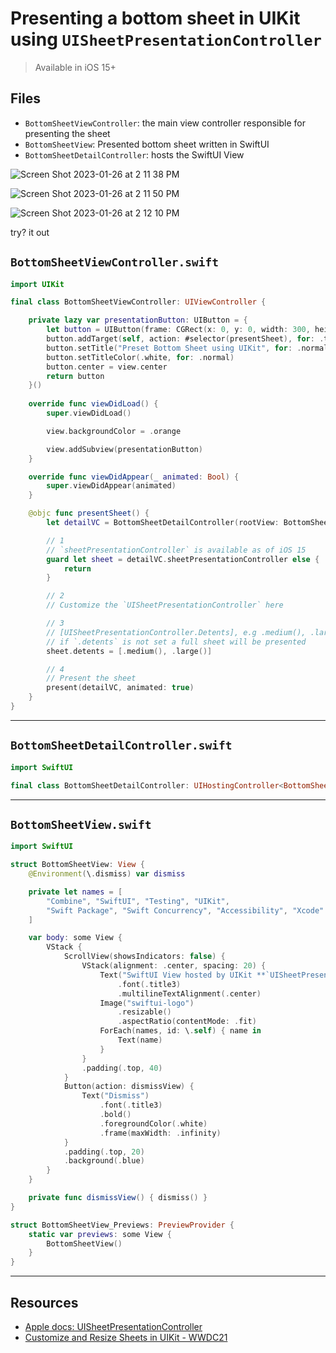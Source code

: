 # Presenting a bottom sheet in UIKit using `UISheetPresentationController`

> Available in iOS 15+

## Files 

* `BottomSheetViewController`: the main view controller responsible for presenting the sheet
* `BottomSheetView`: Presented bottom sheet written in SwiftUI 
* `BottomSheetDetailController`: hosts the SwiftUI View

![Screen Shot 2023-01-26 at 2 11 38 PM](https://user-images.githubusercontent.com/1819208/214928100-6a05c0bc-8fa8-4975-bf83-60dbf048cbf5.png)

![Screen Shot 2023-01-26 at 2 11 50 PM](https://user-images.githubusercontent.com/1819208/214928117-a51456d3-a96c-4834-9525-fb1f54bc0a8f.png)

![Screen Shot 2023-01-26 at 2 12 10 PM](https://user-images.githubusercontent.com/1819208/214928140-8ffe9c92-ec77-4886-9303-01d76ec9168e.png)

try? it out 

## `BottomSheetViewController.swift`

```swift
import UIKit

final class BottomSheetViewController: UIViewController {

    private lazy var presentationButton: UIButton = {
        let button = UIButton(frame: CGRect(x: 0, y: 0, width: 300, height: 44))
        button.addTarget(self, action: #selector(presentSheet), for: .touchUpInside)
        button.setTitle("Preset Bottom Sheet using UIKit", for: .normal)
        button.setTitleColor(.white, for: .normal)
        button.center = view.center
        return button
    }()
    
    override func viewDidLoad() {
        super.viewDidLoad()

        view.backgroundColor = .orange

        view.addSubview(presentationButton)
    }

    override func viewDidAppear(_ animated: Bool) {
        super.viewDidAppear(animated)
    }

    @objc func presentSheet() {
        let detailVC = BottomSheetDetailController(rootView: BottomSheetView())

        // 1
        // `sheetPresentationController` is available as of iOS 15
        guard let sheet = detailVC.sheetPresentationController else {
            return
        }

        // 2
        // Customize the `UISheetPresentationController` here

        // 3
        // [UISheetPresentationController.Detents], e.g .medium(), .large()
        // if `.detents` is not set a full sheet will be presented
        sheet.detents = [.medium(), .large()]

        // 4
        // Present the sheet
        present(detailVC, animated: true)
    }
}
```

***


## `BottomSheetDetailController.swift`

```swift
import SwiftUI

final class BottomSheetDetailController: UIHostingController<BottomSheetView> {}
```

***

## `BottomSheetView.swift`

```swift
import SwiftUI

struct BottomSheetView: View {
    @Environment(\.dismiss) var dismiss

    private let names = [
        "Combine", "SwiftUI", "Testing", "UIKit",
        "Swift Package", "Swift Concurrency", "Accessibility", "Xcode"
    ]

    var body: some View {
        VStack {
            ScrollView(showsIndicators: false) {
                VStack(alignment: .center, spacing: 20) {
                    Text("SwiftUI View hosted by UIKit **`UISheetPresentationController`**")
                        .font(.title3)
                        .multilineTextAlignment(.center)
                    Image("swiftui-logo")
                        .resizable()
                        .aspectRatio(contentMode: .fit)
                    ForEach(names, id: \.self) { name in
                        Text(name)
                    }
                }
                .padding(.top, 40)
            }
            Button(action: dismissView) {
                Text("Dismiss")
                    .font(.title3)
                    .bold()
                    .foregroundColor(.white)
                    .frame(maxWidth: .infinity)
            }
            .padding(.top, 20)
            .background(.blue)
        }
    }

    private func dismissView() { dismiss() }
}

struct BottomSheetView_Previews: PreviewProvider {
    static var previews: some View {
        BottomSheetView()
    }
}
```

***

## Resources 

* [Apple docs: UISheetPresentationController](https://developer.apple.com/documentation/uikit/uisheetpresentationcontroller)
* [Customize and Resize Sheets in UIKit - WWDC21](https://developer.apple.com/wwdc21/10063)
